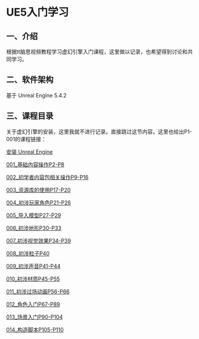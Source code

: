 # UE5入门学习

## 一、介绍

根据tt脑思视频教程学习虚幻引擎入门课程，这里做以记录，也希望得到讨论和共同学习。

## 二、软件架构

基于 Unreal Engine 5.4.2

## 三、课程目录

关于虚幻引擎的安装，这里我就不进行记录。直接跳过这节内容。这里也给出P1-001的课程链接：

[安装 Unreal Engine](https://www.bilibili.com/video/BV1Za4y1s7ti?p=1&vd_source=679da4a6ada04ef4fa874a2db080669b) 

[001_基础内容操作P2-P8](https://github.com/gosaintmrc/unreal-engine-learn/blob/main/课程章节内容/001_基础内容操作/基础内容操作.md)

[002_初学者内容包相关操作P9-P16](https://github.com/gosaintmrc/unreal-engine-learn/blob/main/课程章节内容/002_初学者内容包相关操作/初学者内容包相关操作.md)

[003_资源库的使用P17-P20](https://github.com/gosaintmrc/unreal-engine-learn/blob/main/课程章节内容/003_资源库的使用/资源库的使用.md)

[004_初涉玩家角色P21-P26](https://github.com/gosaintmrc/unreal-engine-learn/blob/main/课程章节内容/004_初涉玩家角色/初涉玩家角色.md)

[005_导入模型P27-P29](https://github.com/gosaintmrc/unreal-engine-learn/blob/main/课程章节内容/005_导入模型/导入模型.md)

[006_初涉地形P30-P33](https://github.com/gosaintmrc/unreal-engine-learn/blob/main/课程章节内容/006_初涉地形/初涉地形.md)

[007_初涉视觉效果P34-P39](https://github.com/gosaintmrc/unreal-engine-learn/blob/main/课程章节内容/007_初涉视觉效果/初涉视觉效果.md)

[008_初涉粒子P40](https://github.com/gosaintmrc/unreal-engine-learn/blob/main/课程章节内容/008_初涉粒子/初涉粒子.md)

[009_初涉声音P41-P44](https://github.com/gosaintmrc/unreal-engine-learn/blob/main/课程章节内容/009_初涉声音/初涉声音.md)

[010_初涉材质P45-P55](https://github.com/gosaintmrc/unreal-engine-learn/blob/main/课程章节内容/010_初涉材质/初涉材质.md)

[011_初涉过场动画P56-P66](https://github.com/gosaintmrc/unreal-engine-learn/blob/main/课程章节内容/011_初涉过场动画/初涉过场动画.md)

[012_角色入门P67-P89](https://github.com/gosaintmrc/unreal-engine-learn/blob/main/课程章节内容/006_初涉地形/初涉地形.md)

[013_场景入门P90-P104](https://github.com/gosaintmrc/unreal-engine-learn/blob/main/课程章节内容/006_初涉地形/初涉地形.md)

[014_构造脚本P105-P110](https://github.com/gosaintmrc/unreal-engine-learn/blob/main/课程章节内容/006_初涉地形/初涉地形.md)

